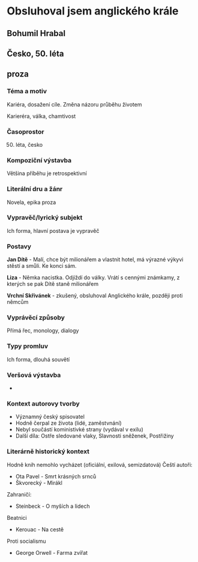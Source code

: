 # Obsluhoval jsem anglického krále
## Bohumil Hrabal
## Česko, 50. léta
## proza

### Téma a motiv
Kariéra, dosažení cíle. Změna názoru průběhu životem

Karieréra, válka, chamtivost 
### Časoprostor
50. léta, česko
### Kompoziční výstavba
Většina příběhu je retrospektivní
### Literální dru a žánr
Novela, epika proza

### Vypravěč/lyrický subjekt
Ich forma, hlavní postava je vypravěč
### Postavy
**Jan Dítě** - Malí, chce být milionářem a vlastnit hotel, má výrazné výkyvi stěstí a smůli. Ke konci sám.

**Liza** - Němka nacistka. Odjíždí do války. Vrátí s cennými známkamy, z kterých se pak Dítě staně milionářem

**Vrchní Skřivánek** - zkušený, obsluhoval Anglického krále, později proti němcům

### Vyprávěcí způsoby
Přímá řec, monology, dialogy
### Typy promluv
Ich forma, dlouhá souvětí
### Veršová výstavba
-
### Kontext autorovy tvorby
* Významný český spisovatel
* Hodně čerpal ze života (lidé, zaměstvnání)
* Nebyl součástí koministivké strany (vydával v exilu)
* Další díla: Ostře sledované vlaky, Slavnosti sněženek, Postřižiny
### Literárně historický kontext
Hodně knih nemohlo vycházet (oficiální, exilová, semizdatová)
Čeští autoři:
* Ota Pavel - Smrt krásných srnců
* Škvorecký - Mirákl

Zahraničí:
* Steinbeck - O myších a lidech

Beatnici
* Kerouac - Na cestě

Proti socialismu
* George Orwell - Farma zvířat

